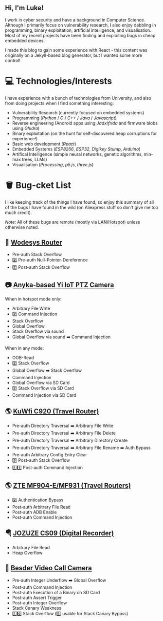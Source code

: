 ## Hi, I'm Luke!

I work in cyber security and have a background in Computer Science. Although I primarily focus on vulnerability research, I also enjoy dabbling in programming, binary exploitation, artificial intelligence, and visualisation. Most of my recent projects have been finding and exploiting bugs in cheap embedded devices.

I made this blog to gain some experience with React - this content was originally on a Jekyll-based blog generator, but I wanted some more control!

# 💻 Technologies/Interests

I have experience with a bunch of technologies from University, and also from doing projects when I find something interesting:
- Vulnerability Research (currently focused on embedded systems)
- Programming (*Python* / *C* / *C++* / *Java* / *Javascript*)
- Reverse engineering (Android apps using *Jadx*/*frida* and firmware blobs using *Ghidra*)
- Binary exploitation (on the hunt for self-discovered heap corruptions for experience!)
- Basic web development (*React*)
- Embedded Systems (*ESP8266*, *ESP32*, *Digikey Stump*, *Arduino*)
- Artifical Intelligence (simple neural networks, genetic algorithms, min-max trees, LLMs)
- Visualisation (*Processing*, *p5.js*, *three.js*)

# 🪣 Bug-cket List

I like keeping track of the things I have found, so enjoy this summary of all of the bugs I have found in the wild (on Aliexpress stuff so don't give me too much credit).

*Note:* All of these bugs are remote (mostly via LAN/Hotspot) unless otherwise noted.

## 📡 [Wodesys Router](https://luke-m.xyz/router/p2.md)

- Pre-auth Stack Overflow
- 2️⃣ Pre-auth Null-Pointer-Dereference
- 2️⃣ Post-auth Stack Overflow

## 📷 [Anyka-based Yi IoT PTZ Camera](https://luke-m.xyz/camera)

When in hotspot mode only:
- Arbitrary File Write
- 2️⃣ Command Injection
- Stack Overflow
- Global Overflow
- Stack Overflow via sound
- Global Overflow via sound ➡️ Command Injection

When in any mode:
- OOB-Read
- 2️⃣ Stack Overflow
- Global Overflow ➡️ Stack Overflow
- Command Injection
- Global Overflow via SD Card
- 2️⃣ Stack Overflow via SD Card
- Command Injection via SD Card

## 🌎 [KuWfi C920 (Travel Router)](https://luke-m.xyz/travel_router/p2.md)

- Pre-auth Directory Traversal ➡️ Arbitrary File Write
- Pre-auth Directory Traversal ➡️ Arbitrary File Delete
- Pre-auth Directory Traversal ➡️ Arbitrary Directory Create
- Pre-auth Directory Traversal ➡️ Arbitrary File Rename ➡️ Auth Bypass
- Pre-auth Arbitrary Config Entry Clear
- 3️⃣ Post-auth Stack Overflow
- 1️⃣1️⃣ Post-auth Command Injection

## 🌎 [ZTE MF904-E/MF931 (Travel Routers)](https://luke-m.xyz/travel_router/p4.md)

- 2️⃣ Authentication Bypass
- Post-auth Arbitrary File Read
- Post-auth ADB Enable
- Post-auth Command Injection

## 🪂 [JOZUZE CS09 (Digital Recorder)](https://luke-m.xyz/body_cam)

- Arbitrary File Read
- Heap Overflow

## 🎥 [Besder Video Call Camera](https://luke-m.xyz/video_call_camera)

- Pre-auth Integer Underflow ➡️ Global Overflow
- Post-auth Command Injection
- Post-auth Execution of a Binary on SD Card
- Post-auth Assert Trigger
- Post-auth Integer Overflow
- Stack Canary Weakness
- 1️⃣0️⃣ Stack Overflow (1️⃣ usable for Stack Canary Bypass)
